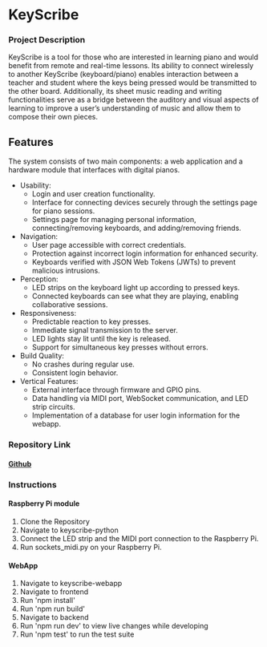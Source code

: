 # KeyScribe

### Project Description
KeyScribe is a tool for those who are interested in learning piano and would benefit from remote and real-time lessons. Its ability to connect wirelessly to another KeyScribe (keyboard/piano) enables interaction between a teacher and student where the keys being pressed would be transmitted to the other board. Additionally, its sheet music reading and writing functionalities serve as a bridge between the auditory and visual aspects of learning to improve a user’s understanding of music and allow them to compose their own pieces.

## Features
The system consists of two main components: a web application and a hardware module that interfaces with digital pianos.
- Usability:
  * Login and user creation functionality.
  * Interface for connecting devices securely through the settings page for piano sessions.
  * Settings page for managing personal information, connecting/removing keyboards, and adding/removing friends.
- Navigation:
  * User page accessible with correct credentials.
  * Protection against incorrect login information for enhanced security.
  * Keyboards verified with JSON Web Tokens (JWTs) to prevent malicious intrusions.
- Perception:
  * LED strips on the keyboard light up according to pressed keys.
  * Connected keyboards can see what they are playing, enabling collaborative sessions.
- Responsiveness:
  * Predictable reaction to key presses.
  * Immediate signal transmission to the server.
  * LED lights stay lit until the key is released.
  * Support for simultaneous key presses without errors.
- Build Quality:
  * No crashes during regular use.
  * Consistent login behavior.
- Vertical Features:
  * External interface through firmware and GPIO pins.
  * Data handling via MIDI port, WebSocket communication, and LED strip circuits.
  * Implementation of a database for user login information for the webapp.


### Repository Link
#### [Github](https://github.com/KeyScribe)

### Instructions
#### Raspberry Pi module
1. Clone the Repository
2. Navigate to keyscribe-python
3. Connect the LED strip and the MIDI port connection to the Raspberry Pi.
4. Run sockets_midi.py on your Raspberry Pi.
  
#### WebApp
1. Navigate to keyscribe-webapp
2. Navigate to frontend
3. Run 'npm install'
4. Run 'npm run build'
5. Navigate to backend
6. Run 'npm run dev' to view live changes while developing
7. Run 'npm test' to run the test suite
